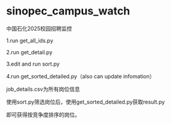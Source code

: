 # sinopec_campus_watch
中国石化2025校园招聘监控

1.run get_all_ids.py

2.run get_detail.py

3.edit and run sort.py

4.run get_sorted_detailed.py（also can update infomation）

job_details.csv为所有岗位信息

使用sort.py筛选岗位后，使用get_sorted_detailed.py获取result.py

即可获得按竞争度排序的岗位。
